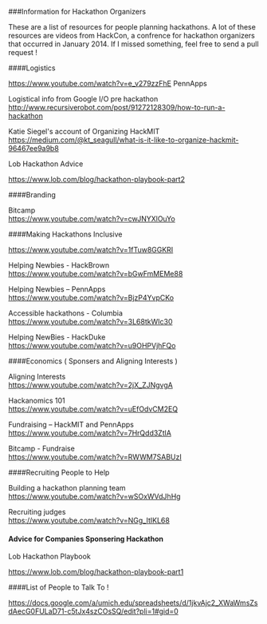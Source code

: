 ###Information for Hackathon Organizers

These are a list of resources for people planning hackathons. A lot of these resources are videos from HackCon, a confrence for hackathon organizers that occurred in January 2014. If I missed something, feel free to send a pull request !

####Logistics

https://www.youtube.com/watch?v=e_v279zzFhE PennApps

Logistical info from Google  I/O pre hackathon      
http://www.recursiverobot.com/post/91272128309/how-to-run-a-hackathon

Katie Siegel's account of Organizing HackMIT     
https://medium.com/@kt_seagull/what-is-it-like-to-organize-hackmit-96467ee9a9b8

Lob Hackathon Advice

https://www.lob.com/blog/hackathon-playbook-part2

####Branding 

Bitcamp     
https://www.youtube.com/watch?v=cwJNYXlOuYo

####Making Hackathons Inclusive

https://www.youtube.com/watch?v=1fTuw8GGKRI

Helping Newbies - HackBrown     
https://www.youtube.com/watch?v=bGwFmMEMe88

Helping Newbies – PennApps     
https://www.youtube.com/watch?v=BjzP4YvpCKo

Accessible hackathons - Columbia          
https://www.youtube.com/watch?v=3L68tkWIc30

Helping NewBies - HackDuke     
https://www.youtube.com/watch?v=u9OHPVjhFQo  

####Economics ( Sponsers and Aligning Interests )

Aligning Interests     
https://www.youtube.com/watch?v=2jX_ZJNgvgA

Hackanomics 101     
https://www.youtube.com/watch?v=uEfOdvCM2EQ

Fundraising – HackMIT and PennApps     
https://www.youtube.com/watch?v=7HrQdd3ZtlA

Bitcamp - Fundraise     
https://www.youtube.com/watch?v=RWWM7SABUzI

####Recruiting People to Help

Building a hackathon planning team      
https://www.youtube.com/watch?v=wSOxWVdJhHg

Recruiting judges    
https://www.youtube.com/watch?v=NGg_ItIKL68 


#### Advice for Companies Sponsering Hackathon

Lob Hackathon Playbook

https://www.lob.com/blog/hackathon-playbook-part1



####List of People to Talk To !

https://docs.google.com/a/umich.edu/spreadsheets/d/1jkvAjc2_XWaWmsZsdAecG0FULaD71-c5tJx4szCOsSQ/edit?pli=1#gid=0
